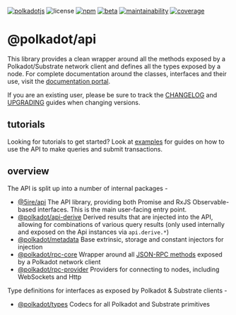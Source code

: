 [![polkadotjs](https://img.shields.io/badge/polkadot-js-orange?style=flat-square)](https://polkadot.js.org)
![license](https://img.shields.io/badge/License-Apache%202.0-blue?logo=apache&style=flat-square)
[![npm](https://img.shields.io/npm/v/@polkadot/api?logo=npm&style=flat-square)](https://www.npmjs.com/package/@polkadot/api)
[![beta](https://img.shields.io/npm/v/@5ire/api/beta?label=beta&logo=npm&&style=flat-square)](https://www.npmjs.com/package/@polkadot/api)
[![maintainability](https://img.shields.io/codeclimate/maintainability-percentage/polkadot-js/api?logo=code-climate&style=flat-square)](https://codeclimate.com/github/polkadot-js/api)
[![coverage](https://img.shields.io/codeclimate/coverage/polkadot-js/api?logo=code-climate&style=flat-square)](https://codeclimate.com/github/polkadot-js/api)

# @polkadot/api

This library provides a clean wrapper around all the methods exposed by a Polkadot/Substrate network client and defines all the types exposed by a node. For complete documentation around the classes, interfaces and their use, visit the [documentation portal](https://polkadot.js.org/docs/api/).

If you are an existing user, please be sure to track the [CHANGELOG](CHANGELOG.md) and [UPGRADING](UPGRADING.md) guides when changing versions.

## tutorials

Looking for tutorials to get started? Look at [examples](https://polkadot.js.org/docs/api/examples/promise/) for guides on how to use the API to make queries and submit transactions.

## overview

The API is split up into a number of internal packages -

- [@5ire/api](packages/api/) The API library, providing both Promise and RxJS Observable-based interfaces. This is the main user-facing entry point.
- [@polkadot/api-derive](packages/api-derive/) Derived results that are injected into the API, allowing for combinations of various query results (only used internally and exposed on the Api instances via `api.derive.*`)
- [@polkadot/metadata](packages/metadata/) Base extrinsic, storage and constant injectors for injection
- [@polkadot/rpc-core](packages/rpc-core/) Wrapper around all [JSON-RPC methods](https://polkadot.js.org/docs/substrate/rpc) exposed by a Polkadot network client
- [@polkadot/rpc-provider](packages/rpc-provider/) Providers for connecting to nodes, including WebSockets and Http

Type definitions for interfaces as exposed by Polkadot & Substrate clients -

- [@polkadot/types](packages/types/) Codecs for all Polkadot and Substrate primitives
